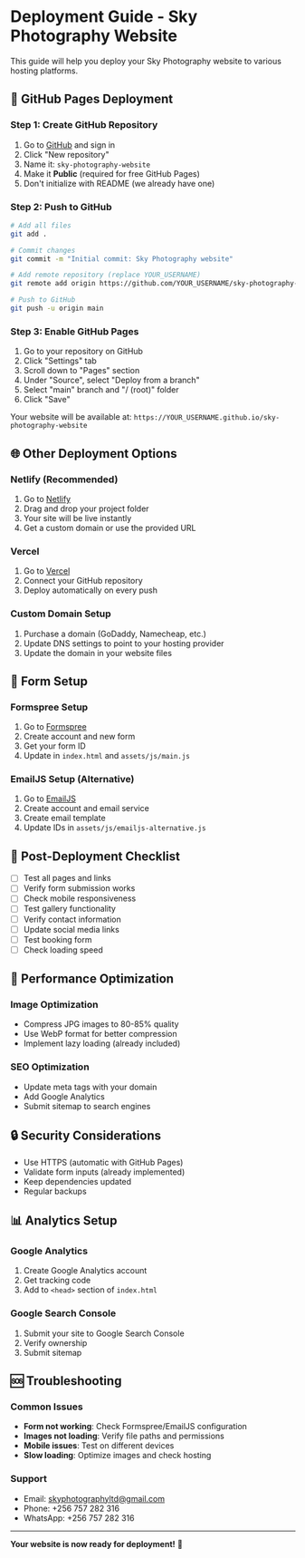 # Deployment Guide - Sky Photography Website

This guide will help you deploy your Sky Photography website to various hosting platforms.

## 🚀 GitHub Pages Deployment

### Step 1: Create GitHub Repository
1. Go to [GitHub](https://github.com) and sign in
2. Click "New repository"
3. Name it: `sky-photography-website`
4. Make it **Public** (required for free GitHub Pages)
5. Don't initialize with README (we already have one)

### Step 2: Push to GitHub
```bash
# Add all files
git add .

# Commit changes
git commit -m "Initial commit: Sky Photography website"

# Add remote repository (replace YOUR_USERNAME)
git remote add origin https://github.com/YOUR_USERNAME/sky-photography-website.git

# Push to GitHub
git push -u origin main
```

### Step 3: Enable GitHub Pages
1. Go to your repository on GitHub
2. Click "Settings" tab
3. Scroll down to "Pages" section
4. Under "Source", select "Deploy from a branch"
5. Select "main" branch and "/ (root)" folder
6. Click "Save"

Your website will be available at: `https://YOUR_USERNAME.github.io/sky-photography-website`

## 🌐 Other Deployment Options

### Netlify (Recommended)
1. Go to [Netlify](https://netlify.com)
2. Drag and drop your project folder
3. Your site will be live instantly
4. Get a custom domain or use the provided URL

### Vercel
1. Go to [Vercel](https://vercel.com)
2. Connect your GitHub repository
3. Deploy automatically on every push

### Custom Domain Setup
1. Purchase a domain (GoDaddy, Namecheap, etc.)
2. Update DNS settings to point to your hosting provider
3. Update the domain in your website files

## 📧 Form Setup

### Formspree Setup
1. Go to [Formspree](https://formspree.io)
2. Create account and new form
3. Get your form ID
4. Update in `index.html` and `assets/js/main.js`

### EmailJS Setup (Alternative)
1. Go to [EmailJS](https://emailjs.com)
2. Create account and email service
3. Create email template
4. Update IDs in `assets/js/emailjs-alternative.js`

## 🔧 Post-Deployment Checklist

- [ ] Test all pages and links
- [ ] Verify form submission works
- [ ] Check mobile responsiveness
- [ ] Test gallery functionality
- [ ] Verify contact information
- [ ] Update social media links
- [ ] Test booking form
- [ ] Check loading speed

## 📱 Performance Optimization

### Image Optimization
- Compress JPG images to 80-85% quality
- Use WebP format for better compression
- Implement lazy loading (already included)

### SEO Optimization
- Update meta tags with your domain
- Add Google Analytics
- Submit sitemap to search engines

## 🔒 Security Considerations

- Use HTTPS (automatic with GitHub Pages)
- Validate form inputs (already implemented)
- Keep dependencies updated
- Regular backups

## 📊 Analytics Setup

### Google Analytics
1. Create Google Analytics account
2. Get tracking code
3. Add to `<head>` section of `index.html`

### Google Search Console
1. Submit your site to Google Search Console
2. Verify ownership
3. Submit sitemap

## 🆘 Troubleshooting

### Common Issues
- **Form not working**: Check Formspree/EmailJS configuration
- **Images not loading**: Verify file paths and permissions
- **Mobile issues**: Test on different devices
- **Slow loading**: Optimize images and check hosting

### Support
- Email: skyphotographyltd@gmail.com
- Phone: +256 757 282 316
- WhatsApp: +256 757 282 316

---

**Your website is now ready for deployment!** 🎉
